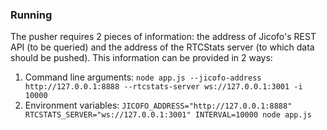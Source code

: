 ### Running

The pusher requires 2 pieces of information: the address of Jicofo's REST API (to be queried) and the address of the
RTCStats server (to which data should be pushed).  This information can be provided in 2 ways:

1) Command line arguments: `node app.js --jicofo-address http://127.0.0.1:8888 --rtcstats-server ws://127.0.0.1:3001 -i 10000`
2) Environment variables: `JICOFO_ADDRESS="http://127.0.0.1:8888" RTCSTATS_SERVER="ws://127.0.0.1:3001" INTERVAL=10000 node app.js`
